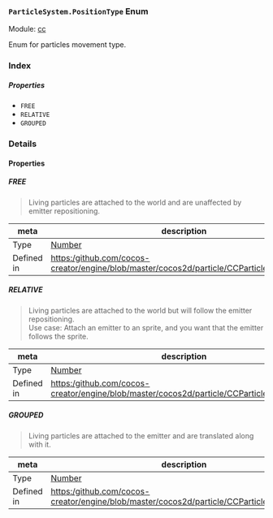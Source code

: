 ### `ParticleSystem.PositionType` Enum



Module: [cc](../modules/cc.md)




Enum for particles movement type.

### Index

##### Properties

  - `FREE`
  - `RELATIVE`
  - `GROUPED`

### Details

#### Properties


##### FREE

> Living particles are attached to the world and are unaffected by emitter repositioning.

| meta | description |
|------|-------------|
| Type | <a href="https://developer.mozilla.org/en/JavaScript/Reference/Global_Objects/Number" class="crosslink external" target="_blank">Number</a> |
| Defined in | [https:/github.com/cocos-creator/engine/blob/master/cocos2d/particle/CCParticleSystem.js:61](https:/github.com/cocos-creator/engine/blob/master/cocos2d/particle/CCParticleSystem.js#L61) |



##### RELATIVE

> Living particles are attached to the world but will follow the emitter repositioning.<br/>
Use case: Attach an emitter to an sprite, and you want that the emitter follows the sprite.

| meta | description |
|------|-------------|
| Type | <a href="https://developer.mozilla.org/en/JavaScript/Reference/Global_Objects/Number" class="crosslink external" target="_blank">Number</a> |
| Defined in | [https:/github.com/cocos-creator/engine/blob/master/cocos2d/particle/CCParticleSystem.js:70](https:/github.com/cocos-creator/engine/blob/master/cocos2d/particle/CCParticleSystem.js#L70) |



##### GROUPED

> Living particles are attached to the emitter and are translated along with it.

| meta | description |
|------|-------------|
| Type | <a href="https://developer.mozilla.org/en/JavaScript/Reference/Global_Objects/Number" class="crosslink external" target="_blank">Number</a> |
| Defined in | [https:/github.com/cocos-creator/engine/blob/master/cocos2d/particle/CCParticleSystem.js:80](https:/github.com/cocos-creator/engine/blob/master/cocos2d/particle/CCParticleSystem.js#L80) |


